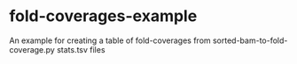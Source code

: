 # fold-coverages-example
An example for creating a table of fold-coverages from sorted-bam-to-fold-coverage.py stats.tsv files
